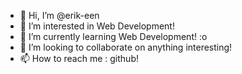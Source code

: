 - 👋 Hi, I’m @erik-een
- 👀 I’m interested in Web Development!
- 🌱 I’m currently learning Web Development! :o
- 💞️ I’m looking to collaborate on anything interesting!
- 📫 How to reach me : github!

<!---
erik-een/erik-een is a ✨ special ✨ repository because its `README.md` (this file) appears on your GitHub profile.
You can click the Preview link to take a look at your changes.
--->
